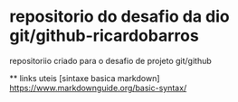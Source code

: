 # repositorio do desafio da dio git/github-ricardobarros
repositoriio criado para o desafio de projeto git/github

** links uteis
[sintaxe basica markdown] <https://www.markdownguide.org/basic-syntax/>
